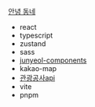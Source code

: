 [안녕 동네](https://hivillage.wnsdufdl.com/)

- react
- typescript
- zustand
- sass
- [junyeol-components](https://www.npmjs.com/package/junyeol-components)
- kakao-map
- [관광공사api](https://www.data.go.kr/data/15101578/openapi.do)
- vite
- pnpm
